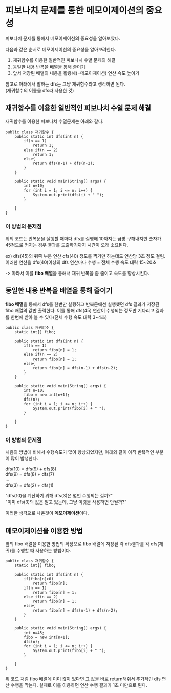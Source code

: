 # 피보나치 문제를 통한 메모이제이션의 중요성

피보나치 문제를 통해서 메모이제이션의 중요성을 알아보았다.

다음과 같은 순서로 메모이제이션의 중요성을 알아보려한다.
1) 재귀함수를 이용한 일반적인 피보나치 수열 문제의 해결
2) 동일한 내용 반복을 배열을 통해 줄이기
3) 앞서 저장된 배열의 내용을 활용해(=메모이제이션) 연산 속도 높이기

참고로 아래에서 말하는 dfs는 그냥 재귀함수라고 생각하면 된다.  
(재귀함수의 이름을 dfs라 사용한 것)


## 재귀함수를 이용한 일반적인 피보나치 수열 문제 해결

재귀함수를 이용한 피보나치 수열문제는 아래와 같다.
```
public class 재귀함수 {
    public static int dfs(int n) {
        if(n == 1)
            return 1;
        else if(n == 2)
            return 1;
        else{
            return dfs(n-1) + dfs(n-2);
        }
    }

    public static void main(String[] args) {
        int n=10;
        for (int i = 1; i <= n; i++) {
            System.out.print(dfs(i) + " ");
        }

    }
}
```

### 이 방법의 문제점  

위의 코드는 반복문을 실행할 때마다 dfs를 실행해 10까지는 금방 구해내지만 숫자가 45정도로 커지는 경우 결과를 도출하기까지 시간이 오래 소요된다. 

ex) dfs(45)의 뒤쪽 부분 연산 dfs(40) 정도를 찍기만 하는데도 연산당 3초 정도 걸림.
이러한 연산을 dfs(40)이상의 dfs 연산마다 수행 = 전체 수행 속도 대략 15~20초

-> 따라서 이를 **fibo 배열**을 통해서 재귀 반복을 좀 줄이고 속도를 향상시킨다.

## 동일한 내용 반복을 배열을 통해 줄이기

**fibo 배열**을 통해서 dfs를 한번만 실행하고 반복문에선 실행했던 dfs 결과가 저장된 fibo 배열의 값만 출력한다. 이를 통해 dfs(45) 연산이 수행되는 정도만 기다리고 결과를 한번에 받아 볼 수 있다(전체 수행 속도 대략 3~4초)

```
public class 재귀함수 {
    static int[] fibo;

    public static int dfs(int n) {
        if(n == 1)
            return fibo[n] = 1;
        else if(n == 2)
            return fibo[n] = 1;
        else{
            return fibo[n] = dfs(n-1) + dfs(n-2);
        }
    }

    public static void main(String[] args) {
        int n=10;
        fibo = new int[n+1];
        dfs(n);
        for (int i = 1; i <= n; i++) {
            System.out.print(fibo[i] + " ");
        }

    }
}
```

### 이 방법의 문제점

처음의 방법에 비해서 수행속도가 많이 향상되었지만, 아래와 같이 아직 반복적인 부분이 많이 발생한다.

dfs(10) = dfs(9) + dfs(8)  
dfs(9) = dfs(8) + dfs(7)  
...  
dfs(3) = dfs(2) + dfs(1)  

"dfs(10)을 계산하기 위해 dfs(3)은 몇번 수행되는 걸까?"   
"이미 dfs(3)의 값은 알고 있는데, 그냥 이것을 사용하면 안될까?"

이러한 생각으로 나온것이 **메모이제이션**이다.

## 메모이제이션을 이용한 방법

앞의 fibo 배열을 이용한 방법의 확장으로 fibo 배열에 저장된 각 dfs결과를 각 dfs(재귀)를 수행할 때 사용하는 방법이다.

```
public class 재귀함수 {
    static int[] fibo;

    public static int dfs(int n) {
        if(fibo[n]>0)
            return fibo[n];
        if(n == 1)
            return fibo[n] = 1;
        else if(n == 2)
            return fibo[n] = 1;
        else{
            return fibo[n] = dfs(n-1) + dfs(n-2);
        }
    }

    public static void main(String[] args) {
        int n=45;
        fibo = new int[n+1];
        dfs(n);
        for (int i = 1; i <= n; i++) {
            System.out.print(fibo[i] + " ");
        }

    }
}
```

위 코드 처럼 fibo 배열에 이미 값이 있다면 그 값을 바로 return해줘서 추가적인 dfs 연산 수행을 막는다.  실제로 이를 이용하면 연산 수행 결과가 1초 미만으로 된다.